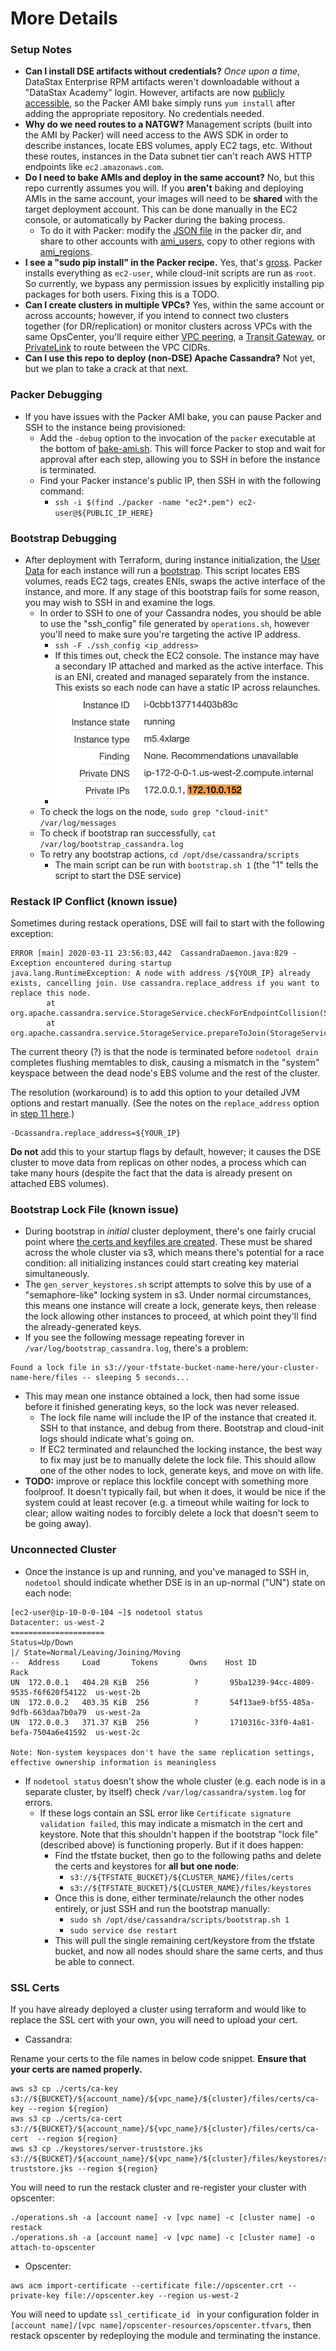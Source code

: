 # More Details

### Setup Notes

* **Can I install DSE artifacts without credentials?**  _Once upon a time_, DataStax Enterprise RPM artifacts weren't
  downloadable without a "DataStax Academy" login.  However, artifacts are now
  [publicly accessible](https://docs.datastax.com/en/install/6.7/install/installRHELdse.html), so the Packer AMI bake
  simply runs `yum install` after adding the appropriate repository.  No credentials needed.
* **Why do we need routes to a NATGW?**  Management scripts (built into the AMI by Packer) will need access to the AWS SDK in
  order to describe instances, locate EBS volumes, apply EC2 tags, etc.  Without these routes, instances in the Data subnet
  tier can't reach AWS HTTP endpoints like `ec2.amazonaws.com`.
* **Do I need to bake AMIs and deploy in the same account?**  No, but this repo currently assumes you will.  If you **aren't**
  baking and deploying AMIs in the same account, your images will need to be **shared** with the target deployment account.
  This can be done manually in the EC2 console, or automatically by Packer during the baking process.
  * To do it with Packer:  modify the [JSON file](../core-components/packer/cassandra/dse-cassandra-ami.json) in the packer
    dir, and share to other accounts with [ami_users](https://www.packer.io/docs/builders/amazon-ebs.html#ami_users), copy to
    other regions with [ami_regions](https://www.packer.io/docs/builders/amazon-ebs.html#ami_regions).
* **I see a "sudo pip install" in the Packer recipe.**  Yes, that's [gross](https://dev.to/elabftw/stop-using-sudo-pip-install-52mn).
  Packer installs everything as `ec2-user`, while cloud-init scripts are run as `root`.  So currently, we bypass any permission
  issues by explicitly installing pip packages for both users.  Fixing this is a TODO.
* **Can I create clusters in multiple VPCs?**  Yes, within the same account or across accounts; however, if you intend to
  connect two clusters together (for DR/replication) or monitor clusters across VPCs with the same OpsCenter, you'll require
  either [VPC peering](https://docs.aws.amazon.com/vpc/latest/peering/what-is-vpc-peering.html),
  a [Transit Gateway](https://docs.aws.amazon.com/vpc/latest/tgw/tgw-getting-started.html),
  or [PrivateLink](https://docs.aws.amazon.com/vpc/latest/userguide/endpoint-service.html) to route between the VPC CIDRs.
* **Can I use this repo to deploy (non-DSE) Apache Cassandra?**  Not yet, but we plan to take a crack at that next.

### Packer Debugging

* If you have issues with the Packer AMI bake, you can pause Packer and SSH to the instance being provisioned:
  * Add the `-debug` option to the invocation of the `packer` executable at the bottom of [bake-ami.sh](../core-components/bake-ami.sh).
    This will force Packer to stop and wait for approval after each step, allowing you to SSH in before the instance is
    terminated.
  * Find your Packer instance's public IP, then SSH in with the following command:
    * `ssh -i $(find ./packer -name "ec2*.pem") ec2-user@${PUBLIC_IP_HERE}`

### Bootstrap Debugging

* After deployment with Terraform, during instance initialization, the [User Data](../core-components/terraform/modules/cassandra/templates.tf)
  for each instance will run a [bootstrap](../core-components/packer/cassandra/scripts/bootstrap.sh).  This script locates
  EBS volumes, reads EC2 tags, creates ENIs, swaps the active interface of the instance, and more.  If any stage of this
  bootstrap fails for some reason, you may wish to SSH in and examine the logs.
  * In order to SSH to one of your Cassandra nodes, you should be able to use the "ssh_config" file generated by `operations.sh`,
    however you'll need to make sure you're targeting the active IP address.
    * `ssh -F ./ssh_config <ip_address>`
    * If this times out, check the EC2 console.  The instance may have a secondary IP attached and marked as the active
      interface.  This is an ENI, created and managed separately from the instance.  This exists so each node can have a
      static IP across relaunches.
    * ![IP](./images/cassandra_ips.png)
  * To check the logs on the node, `sudo grep "cloud-init" /var/log/messages`
  * To check if bootstrap ran successfully, `cat /var/log/bootstrap_cassandra.log`
  * To retry any bootstrap actions, `cd /opt/dse/cassandra/scripts`
    * The main script can be run with `bootstrap.sh 1` (the "1" tells the script to start the DSE service)

### Restack IP Conflict (known issue)

Sometimes during restack operations, DSE will fail to start with the following exception:
```
ERROR [main] 2020-03-11 23:56:03,442  CassandraDaemon.java:829 - Exception encountered during startup
java.lang.RuntimeException: A node with address /${YOUR_IP} already exists, cancelling join. Use cassandra.replace_address if you want to replace this node.
        at org.apache.cassandra.service.StorageService.checkForEndpointCollision(StorageService.java:561)
        at org.apache.cassandra.service.StorageService.prepareToJoin(StorageService.java:901)
```
The current theory (?) is that the node is terminated before `nodetool drain` completes flushing memtables to disk, causing
a mismatch in the "system" keyspace between the dead node's EBS volume and the rest of the cluster.

The resolution (workaround) is to add this option to your detailed JVM options and restart manually.
(See the notes on the `replace_address` option in [step 11 here](https://docs.datastax.com/en/archived/cassandra/3.0/cassandra/operations/opsReplaceNode.html).)
```
-Dcassandra.replace_address=${YOUR_IP}
```
**Do not** add this to your startup flags by default, however; it causes the DSE cluster to move data from replicas on other
nodes, a process which can take many hours (despite the fact that the data is already present on attached EBS volumes).

### Bootstrap Lock File (known issue)

* During bootstrap in _initial_ cluster deployment, there's one fairly crucial point where [the certs and keyfiles are created](../core-components/packer/cassandra/scripts/gen_server_keystores.sh).
  These must be shared across the whole cluster via s3, which means there's potential for a race condition:  all initializing
  instances could start creating key material simultaneously.
* The `gen_server_keystores.sh` script attempts to solve this by use of a "semaphore-like" locking system in s3.  Under
  normal circumstances, this means one instance will create a lock, generate keys, then release the lock allowing other
  instances to proceed, at which point they'll find the already-generated keys.
* If you see the following message repeating forever in `/var/log/bootstrap_cassandra.log`, there's a problem:
```
Found a lock file in s3://your-tfstate-bucket-name-here/your-cluster-name-here/files -- sleeping 5 seconds...
```
* This may mean one instance obtained a lock, then had some issue before it finished generating keys, so the lock was never
  released.
  * The lock file name will include the IP of the instance that created it.  SSH to that instance, and debug from there.
    Bootstrap and cloud-init logs should indicate what's going on.
  * If EC2 terminated and relaunched the locking instance, the best way to fix may just be to manually delete the lock file.
    This should allow one of the other nodes to lock, generate keys, and move on with life.
* **TODO:** improve or replace this lockfile concept with something more foolproof.  It doesn't typically fail, but when
  it does, it would be nice if the system could at least recover (e.g. a timeout while waiting for lock to clear; allow
  waiting nodes to forcibly delete a lock that doesn't seem to be going away).

### Unconnected Cluster

* Once the instance is up and running, and you've managed to SSH in, `nodetool` should indicate whether DSE is in an up-normal
  ("UN") state on each node:
```
[ec2-user@ip-10-0-0-104 ~]$ nodetool status
Datacenter: us-west-2
=====================
Status=Up/Down
|/ State=Normal/Leaving/Joining/Moving
--  Address     Load       Tokens       Owns    Host ID                               Rack
UN  172.0.0.1   404.28 KiB  256          ?       95ba1239-94cc-4809-9535-f6f620f54122  us-west-2b
UN  172.0.0.2   403.35 KiB  256          ?       54f13ae9-bf55-485a-9dfb-663daa7b0a79  us-west-2a
UN  172.0.0.3   371.37 KiB  256          ?       1710316c-33f0-4a81-befa-7504a6e41592  us-west-2c

Note: Non-system keyspaces don't have the same replication settings, effective ownership information is meaningless
```
* If `nodetool status` doesn't show the whole cluster (e.g. each node is in a separate cluster, by itself) check
  `/var/log/cassandra/system.log` for errors.
  * If these logs contain an SSL error like `Certificate signature validation failed`, this may indicate a mismatch in
    the cert and keystore.  Note that this shouldn't happen if the bootstrap "lock file" (described above) is functioning
    properly.  But if it does happen:
    * Find the tfstate bucket, then go to the following paths and delete the certs and keystores for **all but one node**:
      * `s3://${TFSTATE_BUCKET}/${CLUSTER_NAME}/files/certs`
      * `s3://${TFSTATE_BUCKET}/${CLUSTER_NAME}/files/keystores`
    * Once this is done, either terminate/relaunch the other nodes entirely, or just SSH and run the bootstrap manually:
      * `sudo sh /opt/dse/cassandra/scripts/bootstrap.sh 1`
      * `sudo service dse restart`
    * This will pull the single remaining cert/keystore from the tfstate bucket, and now all nodes should share the same
      certs, and thus be able to connect.

### SSL Certs

If you have already deployed a cluster using terraform and would like to replace the SSL cert with your own, you will
need to upload your cert.

* Cassandra: 

Rename your certs to the file names in below code snippet.  **Ensure that your certs are named properly.**
```
aws s3 cp ./certs/ca-key s3://${BUCKET}/${account_name}/${vpc_name}/${cluster}/files/certs/ca-key --region ${region}
aws s3 cp ./certs/ca-cert s3://${BUCKET}/${account_name}/${vpc_name}/${cluster}/files/certs/ca-cert  --region ${region}
aws s3 cp ./keystores/server-truststore.jks s3://${BUCKET}/${account_name}/${vpc_name}/${cluster}/files/keystores/server-truststore.jks --region ${region}
```
You will need to run the restack cluster and re-register your cluster with opscenter:
```
./operations.sh -a [account name] -v [vpc name] -c [cluster name] -o restack
./operations.sh -a [account name] -v [vpc name] -c [cluster name] -o attach-to-opscenter
```

* Opscenter:

```
aws acm import-certificate --certificate file://opscenter.crt --private-key file://opscenter.key --region us-west-2
```
You will need to update `ssl_certificate_id ` in your configuration folder in
`[account name]/[vpc name]/opscenter-resources/opscenter.tfvars`, then restack opscenter by redeploying the module and
terminating the instance.
